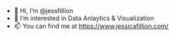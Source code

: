 - 👋 Hi, I’m @jessfillion
- 👀 I’m interested in Data Anlaytics & Visualization
- 📫 You can find me at https://www.jessicafillion.com/

<!---
jessfillion/jessfillion is a ✨ special ✨ repository because its `README.md` (this file) appears on your GitHub profile.
You can click the Preview link to take a look at your changes.
--->
